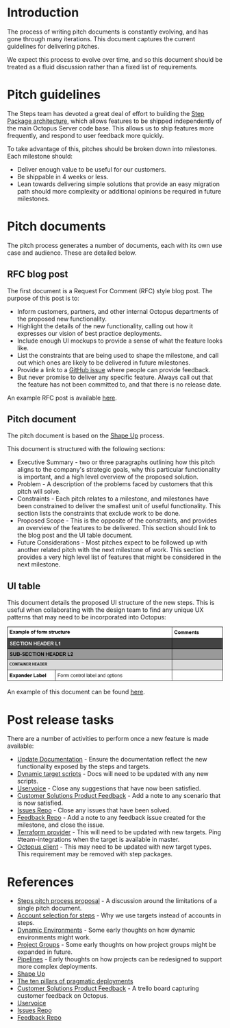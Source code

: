 # Introduction

The process of writing pitch documents is constantly evolving, and has gone through many iterations. This document captures the current guidelines for delivering pitches.

We expect this process to evolve over time, and so this document should be treated as a fluid discussion rather than a fixed list of requirements.

# Pitch guidelines

The Steps team has devoted a great deal of effort to building the [Step Package architecture](https://github.com/OctopusDeploy/Architecture/tree/main/Steps), which allows features to be shipped independently of the main Octopus Server code base. This allows us to ship features more frequently, and respond to user feedback more quickly.

To take advantage of this, pitches should be broken down into milestones. Each milestone should:

* Deliver enough value to be useful for our customers.
* Be shippable in 4 weeks or less.
* Lean towards delivering simple solutions that provide an easy migration path should more complexity or additional opinions be required in future milestones.

# Pitch documents

The pitch process generates a number of documents, each with its own use case and audience. These are detailed below.

## RFC blog post

The first document is a Request For Comment (RFC) style blog post. The purpose of this post is to:

* Inform customers, partners, and other internal Octopus departments of the proposed new functionality.
* Highlight the details of the new functionality, calling out how it expresses our vision of best practice deployments.
* Include enough UI mockups to provide a sense of what the feature looks like.
* List the constraints that are being used to shape the milestone, and call out which ones are likely to be delivered in future milestones.
* Provide a link to a [GitHub issue](https://github.com/OctopusDeploy/StepsFeedback/issues) where people can provide feedback.
* But never promise to deliver any specific feature. Always call out that the feature has not been committed to, and that there is no release date.

An example RFC post is available [here](https://octopus.com/blog/rfc-ecs-integration-with-octopus).

## Pitch document

The pitch document is based on the [Shape Up](https://basecamp.com/shapeup/webbook) process.

This document is structured with the following sections:

* Executive Summary - two or three paragraphs outlining how this pitch aligns to the company's strategic goals, why this particular functionality is important, and a high level overview of the proposed solution.
* Problem - A description of the problems faced by customers that this pitch will solve.
* Constraints - Each pitch relates to a milestone, and milestones have been constrained to deliver the smallest unit of useful functionality. This section lists the constraints that exclude work to be done.
* Proposed Scope - This is the opposite of the constraints, and provides an overview of the features to be delivered. This section should link to the blog post and the UI table document.
* Future Considerations - Most pitches expect to be followed up with another related pitch with the next milestone of work. This section provides a very high level list of features that might be considered in the next milestone.

## UI table

This document details the proposed UI structure of the new steps. This is useful when collaborating with the design team to find any unique UX patterns that may need to be incorporated into Octopus:

![](assets/uimockup.png)

An example of this document can be found [here](https://docs.google.com/document/d/13jZVn_L6U3_iFEy8W12NO2TochPEu_g_ZNEjo8R652o/edit).

# Post release tasks

There are a number of activities to perform once a new feature is made available:

* [Update Documentation](https://github.com/OctopusDeploy/docs) - Ensure the documentation reflect the new functionality exposed by the steps and targets.
* [Dynamic target scripts](https://octopus.com/docs/infrastructure/deployment-targets/dynamic-infrastructure) - Docs will need to be updated with any new scripts.
* [Uservoice](https://octopusdeploy.uservoice.com/) - Close any suggestions that have now been satisfied.
* [Customer Solutions Product Feedback](https://trello.com/b/vZEB7drD/customer-solutions-product-feedback) - Add a note to any scenario that is now satisfied.
* [Issues Repo](https://github.com/OctopusDeploy/Issues/issues) - Close any issues that have been solved.
* [Feedback Repo](https://github.com/OctopusDeploy/StepsFeedback/issues) - Add a note to any feedback issue created for the milestone, and close the issue.
* [Terraform provider](https://github.com/OctopusDeployLabs/terraform-provider-octopusdeploy) - This will need to be updated with new targets. Ping #team-integrations when the target is available in master.
* [Octopus client](https://github.com/OctopusDeploy/OctopusClients) - This may need to be updated with new target types. This requirement may be removed with step packages.

# References

* [Steps pitch process proposal](https://docs.google.com/document/d/1b94WXWKuGkocP8krgBhjv-mZEWOi2xTNJH_GnZbn360/edit) - A discussion around the limitations of a single pitch document.
* [Account selection for steps](https://docs.google.com/document/d/1MNgIGoE8Jponw9JknGlZylkNThMwd45IOsdkKf8pOok/edit#heading=h.bpy38qfq9mw9) - Why we use targets instead of accounts in steps.
* [Dynamic Environments](https://docs.google.com/document/d/1My5ZLdLeslUq29sQR6xSyEa0UfpwsQxPrXp2dVKZSi4/edit) - Some early thoughts on how dynamic environments might work.
* [Project Groups](https://docs.google.com/document/d/1Yp4dBzGEMVcWWLytjGLMoawjOi0a6hV5yV62MmKWxh4/edit) - Some early thoughts on how project groups might be expanded in future.
* [Pipelines](https://docs.google.com/document/d/184_iYwPtctj5X3a44DdFC-T71dc2nO0vHp1GEtdpbxw/edit) - Early thoughts on how projects can be redesigned to support more complex deployments.
* [Shape Up](https://basecamp.com/shapeup/webbook)
* [The ten pillars of pragmatic deployments](https://octopus.com/blog/ten-pillars-of-pragmatic-deployments)
* [Customer Solutions Product Feedback](https://trello.com/b/vZEB7drD/customer-solutions-product-feedback) - A trello board capturing customer feedback on Octopus.
* [Uservoice](https://octopusdeploy.uservoice.com/)
* [Issues Repo](https://github.com/OctopusDeploy/Issues/issues)
* [Feedback Repo](https://github.com/OctopusDeploy/StepsFeedback/issues)
